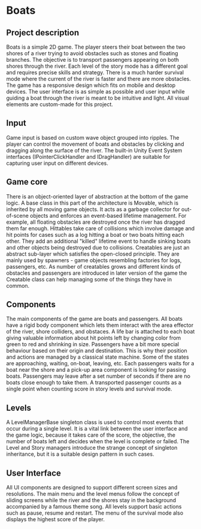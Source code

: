 # Boats

## Project description
Boats is a simple 2D game. The player steers their boat between the two shores of a river trying to avoid obstacles such as stones and floating branches. The objective is to transport passengers appearing on both shores through the river. Each level of the story mode has a different goal and requires precise skills and strategy. There is a much harder survival mode where the current of the river is faster and there are more obstacles.
The game has a responsive design which fits on mobile and desktop devices. The user interface is as simple as possible and user input while guiding a boat through the river is meant to be intuitive and light. All visual elements are custom-made for this project.

## Input
Game input is based on custom wave object grouped into ripples. The player can control the movement of boats and obstacles by clicking and dragging along the surface of the river. The built-in Unity Event System interfaces (IPointerClickHandler and IDragHandler) are suitable for capturing user input on different devices.

## Game core
There is an object-oriented layer of abstraction at the bottom of the game logic. A base class in this part of the architecture is Movable, which is inherited by all moving game objects. It acts as a garbage collector for out-of-scene objects and enforces an event-based lifetime management. For example, all floating obstacles are destroyed once the river has dragged them far enough.
Hittables take care of collisions which involve damage and hit points for cases such as a log hitting a boat or two boats hitting each other. They add an additional "killed" lifetime event to handle sinking boats and other objects being destroyed due to collisions.
Creatables are just an abstract sub-layer which satisfies the open-closed principle. They are mainly used by spawners - game objects resembling factories for logs, passengers, etc. As number of creatables grows and different kinds of obstacles and passengers are introduced in later version of the game the Creatable class can help managing some of the things they have in common.

## Components
The main components of the game are boats and passengers. All boats have a rigid body component which lets them interact with the area effector of the river, shore colliders, and obstaces. A life bar is attached to each boat giving valuable information about hit points left by changing color from green to red and shrinking in size.
Passengers have a bit more special behaviour based on their origin and destination. This is why their position and actions are managed by a classical state machine. Some of the states are approaching, waiting, on-boat, leaving, etc. Each passengers waits for a boat near the shore and a pick-up area component is looking for passing boats. Passengers may leave after a set number of seconds if there are no boats close enough to take them. A transported passenger counts as a single point when counting score in story levels and survival mode.

## Levels
A LevelManagerBase singleton class is used to control most events that occur during a single level. It is a vital link between the user interface and the game logic, because it takes care of the score, the objective, the number of boats left and decides when the level is complete or failed. The Level and Story managers introduce the strange concept of singleton inheritance, but it is a suitable design pattern in such cases.

## User Interface
All UI components are designed to support different screen sizes and resolutions. The main menu and the level menus follow the concept of sliding screens while the river and the shores stay in the background accompanied by a famous theme song. All levels support basic actions such as pause, resume and restart. The menu of the survival mode also displays the highest score of the player.
